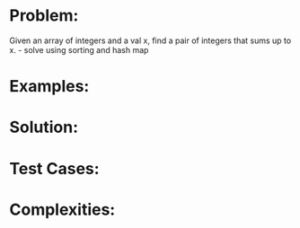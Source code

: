 # Problem:

Given an array of integers and a val x, find a pair of integers that sums up to x. - solve using sorting and hash map

# Examples:

# Solution:

# Test Cases:

# Complexities: